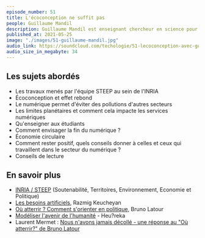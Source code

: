 ```yaml
---
episode_number: 51
title: L'écoconception ne suffit pas
people: Guillaume Mandil
description: Guillaume Mandil est enseignant chercheur en science pour l’ingénieur à l’Université Grenoble Alpes, enseignant du master Stratégie et Design pour l'Anthropocène et membre de l’équipe INRIA STEEP depuis 2018. Il est également docteur en génie mécanique et génie industriel.
published_at: 2021-05-25
image: "./images/51-guillaume-mandil.jpg"
audio_link: https://soundcloud.com/techologie/51-lecoconception-avec-guillaume-mandil
audio_size_in_megabyte: 34
---
```


## Les sujets abordés

* Les travaux menés par l'équipe STEEP au sein de l'INRIA
* Écoconception et effet rebond
* Le numérique permet d'éviter des pollutions d'autres secteurs
* Les limites planétaires et comment cela impacte les services numériques
* Qu'enseigner aux étudiants
* Comment envisager la fin du numérique ?
* Économie circulaire
* Comment rester positif, quels conseils donner à celles et ceux qui travaillent dans le secteur du numérique ?
* Conseils de lecture

## En savoir plus

* [INRIA / STEEP](https://www.inria.fr/fr/steep) (Soutenabilité, Territoires, Environnement, Economie et Politique)
* [Les besoins artificiels](https://www.editionsladecouverte.fr/les_besoins_artificiels-9782355221262), Razmig Keucheyan
* [Où atterrir ? Comment s'orienter en politique](https://www.editionsladecouverte.fr/ou_atterrir_-9782707197009), Bruno Latour
* [Modéliser l'avenir de l'humanité](https://www.youtube.com/watch?v=nAO21ec1lqc) - Heu?reka
* Laurent Mermet : [Nous n'avons jamais décollé - une réponse au "Où atterrir?" de Bruno Latour](https://www.youtube.com/watch?v=d6ejhMBsjFw)
